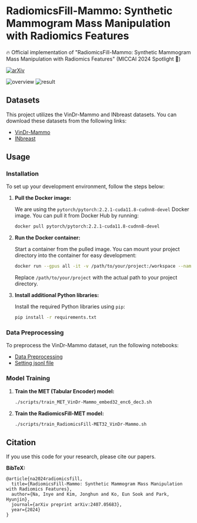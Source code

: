 # RadiomicsFill-Mammo: Synthetic Mammogram Mass Manipulation with Radiomics Features

:fire:  Official implementation of "RadiomicsFill-Mammo: Synthetic Mammogram Mass Manipulation with Radiomics Features" (MICCAI 2024 Spotlight :tada:)

[![arXiv](https://img.shields.io/badge/arXiv-2407.05683-red)](https://arxiv.org/pdf/2407.05683.pdf)

![overview](images/overview.png)
![result](images/result.png)

## Datasets

This project utilizes the VinDr-Mammo and INbreast datasets. You can download these datasets from the following links:

- [VinDr-Mammo](https://www.physionet.org/content/vindr-mammo/1.0.0/)
- [INbreast](https://www.kaggle.com/datasets/martholi/inbreast)

## Usage

### Installation

To set up your development environment, follow the steps below:

1. **Pull the Docker image:**

    We are using the `pytorch/pytorch:2.2.1-cuda11.8-cudnn8-devel` Docker image. You can pull it from Docker Hub by running:

    ```sh
    docker pull pytorch/pytorch:2.2.1-cuda11.8-cudnn8-devel
    ```

2. **Run the Docker container:**

    Start a container from the pulled image. You can mount your project directory into the container for easy development:

    ```sh
    docker run --gpus all -it -v /path/to/your/project:/workspace --name radiomicsfill-mammo pytorch/pytorch:2.2.1-cuda11.8-cudnn8-devel /bin/bash
    ```

    Replace `/path/to/your/project` with the actual path to your project directory.

3. **Install additional Python libraries:**

    Install the required Python libraries using `pip`:

    ```sh
    pip install -r requirements.txt
    ```

### Data Preprocessing
To preprocess the VinDr-Mammo dataset, run the following notebooks:

- [Data Preprocessing](source/preprocessing_VinDr-Mammo.ipynb)
- [Setting jsonl file](source/setting_jsonl_VinDr-Mammo.ipynb)

      
### Model Training

1. **Train the MET (Tabular Encoder) model:**

    ```sh
    ./scripts/train_MET_VinDr-Mammo_embed32_enc6_dec3.sh
    ```

2. **Train the RadiomicsFill-MET model:**

    ```sh
    ./scripts/train_RadiomicsFill-MET32_VinDr-Mammo.sh
    ```

## Citation
If you use this code for your research, please cite our papers.

**BibTeX:**
```
@article{na2024radiomicsfill,
  title={RadiomicsFill-Mammo: Synthetic Mammogram Mass Manipulation with Radiomics Features},
  author={Na, Inye and Kim, Jonghun and Ko, Eun Sook and Park, Hyunjin},
  journal={arXiv preprint arXiv:2407.05683},
  year={2024}
}
```
